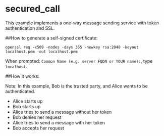 # secured_call

This example implements a one-way message sending 
service with token authentication and SSL.

##How to generate a self-signed certificate:

`openssl req -x509 -nodes -days 365 -newkey rsa:2048 -keyout localhost.pem -out localhost.pem`

When prompted: `Common Name (e.g. server FQDN or YOUR name):`,
type `localhost`.

##How it works:

Note: In this example, Bob is the trusted party, and
Alice wants to be authenticated.

- Alice starts up
- Bob starts up
- Alice tries to send a message without her token
- Bob denies her request
- Alice tries to send a message with her token
- Bob accepts her request